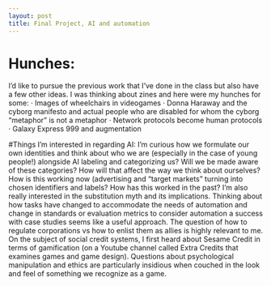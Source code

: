 ```yaml
---
layout: post
title: Final Project, AI and automation
---
```


# Hunches:
I’d like to pursue the previous work that I’ve done in the class but also have a few other ideas.
I was thinking about zines and here were my hunches for some:
·         Images of wheelchairs in videogames
·         Donna Haraway and the cyborg manifesto and actual people who are disabled for whom the cyborg “metaphor” is not a metaphor
·         Network protocols become human protocols
·         Galaxy Express 999 and augmentation

#Things I’m interested in regarding AI:
I’m curious how we formulate our own identities and think about who we are (especially in the case of young people!) alongside AI labeling and categorizing us? Will we be made aware of these categories? How will that affect the way we think about ourselves? How is this working now (advertising and “target markets” turning into chosen identifiers and labels? How has this worked in the past?
I’m also really interested in the substitution myth and its implications. Thinking about how tasks have changed to accommodate the needs of automation and change in standards or evaluation metrics to consider automation a success with case studies seems like a useful approach.
The question of how to regulate corporations vs how to enlist them as allies is highly relevant to me.
On the subject of social credit systems, I first heard about Sesame Credit in terms of gamification (on a Youtube channel called Extra Credits that examines games and game design). Questions about psychological manipulation and ethics are particularly insidious when couched in the look and feel of something we recognize as a game.
